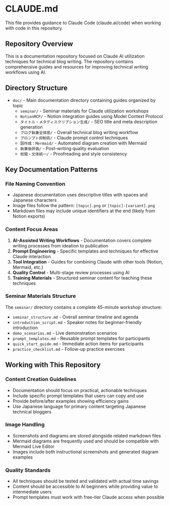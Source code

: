 # CLAUDE.md

This file provides guidance to Claude Code (claude.ai/code) when working with code in this repository.

## Repository Overview

This is a documentation repository focused on Claude AI utilization techniques for technical blog writing. The repository contains comprehensive guides and resources for improving technical writing workflows using AI.

## Directory Structure

- `doc/` - Main documentation directory containing guides organized by topic
  - `seminar/` - Seminar materials for Claude utilization workshops
  - `NotionMCP/` - Notion integration guides using Model Context Protocol
  - `タイトル・メタディスクリプション生成/` - SEO title and meta description generation
  - `ブログ執筆全体感/` - Overall technical blog writing workflow
  - `プロンプト抑制術/` - Claude prompt control techniques
  - `図作成：Mermaid/` - Automated diagram creation with Mermaid
  - `執筆後評価/` - Post-writing quality evaluation
  - `校閲・文体統一/` - Proofreading and style consistency

## Key Documentation Patterns

### File Naming Convention
- Japanese documentation uses descriptive titles with spaces and Japanese characters
- Image files follow the pattern: `[topic].png` or `[topic]-[variant].png`
- Markdown files may include unique identifiers at the end (likely from Notion exports)

### Content Focus Areas
1. **AI-Assisted Writing Workflows** - Documentation covers complete writing processes from ideation to publication
2. **Prompt Engineering** - Specific templates and techniques for effective Claude interaction
3. **Tool Integration** - Guides for combining Claude with other tools (Notion, Mermaid, etc.)
4. **Quality Control** - Multi-stage review processes using AI
5. **Training Materials** - Structured seminar content for teaching these techniques

### Seminar Materials Structure
The `seminar/` directory contains a complete 45-minute workshop structure:
- `seminar_structure.md` - Overall seminar timeline and agenda
- `introduction_script.md` - Speaker notes for beginner-friendly introduction
- `demo_scenarios.md` - Live demonstration scenarios
- `prompt_templates.md` - Reusable prompt templates for participants
- `quick_start_guide.md` - Immediate action items for participants
- `practice_checklist.md` - Follow-up practice exercises

## Working with This Repository

### Content Creation Guidelines
- Documentation should focus on practical, actionable techniques
- Include specific prompt templates that users can copy and use
- Provide before/after examples showing efficiency gains
- Use Japanese language for primary content targeting Japanese technical bloggers

### Image Handling
- Screenshots and diagrams are stored alongside related markdown files
- Mermaid diagrams are frequently used and should be compatible with Mermaid Live Editor
- Images include both instructional screenshots and generated diagram examples

### Quality Standards
- All techniques should be tested and validated with actual time savings
- Content should be accessible to AI beginners while providing value to intermediate users
- Prompt templates must work with free-tier Claude access when possible